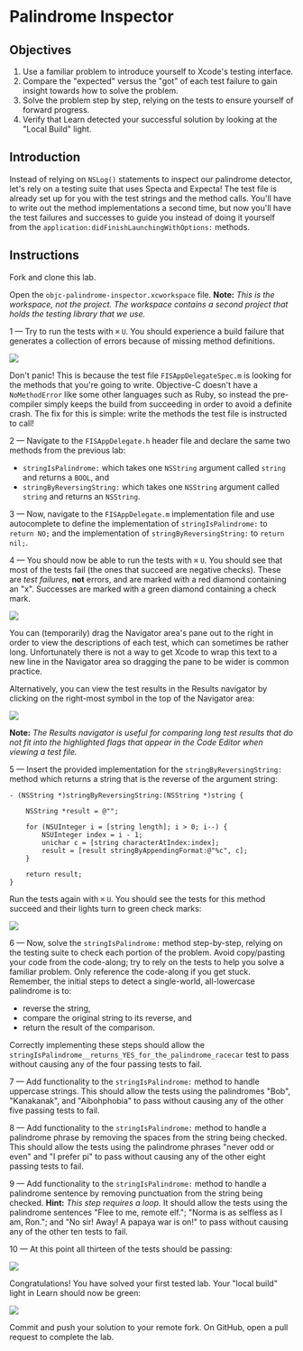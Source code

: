 # Palindrome Inspector

## Objectives

1. Use a familiar problem to introduce yourself to Xcode's testing interface.
2. Compare the "expected" versus the "got" of each test failure to gain insight towards how to solve the problem.
3. Solve the problem step by step, relying on the tests to ensure yourself of forward progress.
4. Verify that Learn detected your successful solution by looking at the "Local Build" light.

## Introduction

Instead of relying on `NSLog()` statements to inspect our palindrome detector, let's rely on a testing suite that uses Specta and Expecta! The test file is already set up for you with the test strings and the method calls. You'll have to write out the method implementations a second time, but now you'll have the test failures and successes to guide you instead of doing it yourself from the `application:didFinishLaunchingWithOptions:` methods.

## Instructions

Fork and clone this lab.

Open the `objc-palindrome-inspector.xcworkspace` file. **Note:** *This is the workspace, not the project. The workspace contains a second project that holds the testing library that we use.*

1 — Try to run the tests with `⌘` `U`. You should experience a build failure that generates a collection of errors because of missing method definitions.

![](https://curriculum-content.s3.amazonaws.com/ios/ios-objc-fundamentals-unit/palindrome_no_method_errors.png)

Don't panic! This is because the test file `FISAppDelegateSpec.m` is looking for the methods that you're going to write. Objective-C doesn't have a `NoMethodError` like some other languages such as Ruby, so instead the pre-compiler simply keeps the build from succeeding in order to avoid a definite crash. The fix for this is simple: write the methods the test file is instructed to call!

2 — Navigate to the `FISAppDelegate.h` header file and declare the same two methods from the previous lab:

  * `stringIsPalindrome:` which takes one `NSString` argument called `string` and returns a `BOOL`, and
  * `stringByReversingString:` which takes one `NSString` argument called `string` and returns an `NSString`.

3 — Now, navigate to the `FISAppDelegate.m` implementation file and use autocomplete to define the implementation of `stringIsPalindrome:` to `return NO;` and the implementation of `stringByReversingString:` to `return nil;`.

4 — You should now be able to run the tests with `⌘` `U`. You should see that most of the tests fail (the ones that succeed are negative checks). These are *test failures*, **not** errors, and are marked with a red diamond containing an "x". Successes are marked with a green diamond containing a check mark.

![](https://curriculum-content.s3.amazonaws.com/ios/ios-objc-fundamentals-unit/palindrome_test_failures.png)

You can (temporarily) drag the Navigator area's pane out to the right in order to view the descriptions of each test, which can sometimes be rather long. Unfortunately there is not a way to get Xcode to wrap this text to a new line in the Navigator area so dragging the pane to be wider is common practice.

Alternatively, you can view the test results in the Results navigator by clicking on the right-most symbol in the top of the Navigator area:

![](https://curriculum-content.s3.amazonaws.com/ios/ios-objc-fundamentals-unit/palindrome_results_navigator.png) 

**Note:** *The Results navigator is useful for comparing long test results that do not fit into the highlighted flags that appear in the Code Editor when viewing a test file.*

5 — Insert the provided implementation for the `stringByReversingString:` method which returns a string that is the reverse of the argument string:

```objc
- (NSString *)stringByReversingString:(NSString *)string {
    
    NSString *result = @"";
    
    for (NSUInteger i = [string length]; i > 0; i--) {
        NSUInteger index = i - 1;
        unichar c = [string characterAtIndex:index];
        result = [result stringByAppendingFormat:@"%c", c];
    }
    
    return result;
}
```

Run the tests again with `⌘` `U`. You should see the tests for this method succeed and their lights turn to green check marks:

![](https://curriculum-content.s3.amazonaws.com/ios/ios-objc-fundamentals-unit/palindrome_test_successes.png)

6 — Now, solve the `stringIsPalindrome:` method step-by-step, relying on the testing suite to check each portion of the problem. Avoid copy/pasting your code from the code-along; try to rely on the tests to help you solve a familiar problem. Only reference the code-along if you get stuck. Remember, the initial steps to detect a single-world, all-lowercase palindrome is to:

  * reverse the string,
  * compare the original string to its reverse, and
  * return the result of the comparison.

Correctly implementing these steps should allow the `stringIsPalindrome__returns_YES_for_the_palindrome_racecar` test to pass without causing any of the four passing tests to fail.

7 — Add functionality to the `stringIsPalindrome:` method to handle uppercase strings. This should allow the tests using the palindromes "Bob", "Kanakanak", and "Aibohphobia" to pass without causing any of the other five passing tests to fail.

8 — Add functionality to the `stringIsPalindrome:` method to handle a palindrome phrase by removing the spaces from the string being checked. This should allow the tests using the palindrome phrases "never odd or even" and "I prefer pi" to pass without causing any of the other eight passing tests to fail.

9 — Add functionality to the `stringIsPalindrome:` method to handle a palindrome sentence by removing punctuation from the string being checked. **Hint:** *This step requires a loop.* It should allow the tests using the palindrome sentences "Flee to me, remote elf."; "Norma is as selfless as I am, Ron."; and "No sir! Away! A papaya war is on!" to pass without causing any of the other ten tests to fail.

10 — At this point all thirteen of the tests should be passing:

![](https://curriculum-content.s3.amazonaws.com/ios/ios-objc-fundamentals-unit/palindrome_all_pass.png)

Congratulations! You have solved your first tested lab. Your "local build" light in Learn should now be green:

![](https://curriculum-content.s3.amazonaws.com/ios/ios-objc-fundamentals-unit/palindrome_local_build_green.png)

Commit and push your solution to your remote fork. On GitHub, open a pull request to complete the lab.